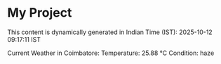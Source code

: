 # My Project

This content is dynamically generated in Indian Time (IST): 2025-10-12 09:17:11 IST


Current Weather in Coimbatore:
Temperature: 25.88 °C
Condition: haze
